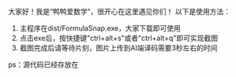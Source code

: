 大家好！我是“鸭鸭爱数学”，很开心在这里遇见你们！
以下是使用方法：
1. 主程序在dist/FormulaSnap.exe，大家下载即可使用
2. 点击exe后，按快捷键"ctrl+alt+s"或者"ctrl+alt+q"即可实现截图
3. 截图完成后请等待片刻，图片上传到AI端译码需要3秒左右的时间

ps：源代码已经存放在
